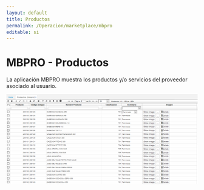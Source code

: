 ```yaml
---
layout: default
title: Productos
permalink: /Operacion/marketplace/mbpro
editable: si
---
```


# MBPRO - Productos


La aplicación MBPRO muestra los productos y/o servicios del proveedor asociado al usuario.

![](mbpro.png)


